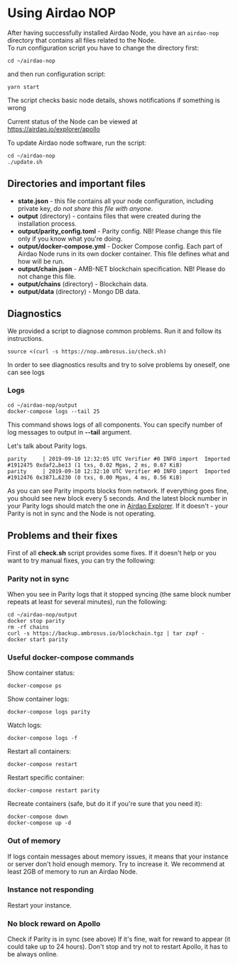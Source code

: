 # Using Airdao NOP

After having successfully installed Airdao Node, you have an `airdao-nop`
directory that contains all files related to the Node.  
To run configuration script you have to change the directory first:

    cd ~/airdao-nop

and then run configuration script:

    yarn start

The script checks basic node details, shows notifications if something is wrong

[//]: # (todo)
[//]: # (and offers several options:)
[//]: # (- **Change node URL** - if you hold an Atlas, you can change its URL)
[//]: # (- **Payouts** - request Atlas reward payout)
[//]: # (- **Retire** - retire Node)
[//]: # (- **Finish NOP** - exit configuration console)

Current status of the Node can be viewed at https://airdao.io/explorer/apollo

To update Airdao node software, run the script:

    cd ~/airdao-nop
    ./update.sh

## Directories and important files

- **state.json** - this file contains all your node configuration, including
  private key, _do not share this file with anyone_.
- **output** (directory) - contains files that were created during the
  installation process.
- **output/parity\_config.toml** - Parity config. NB! Please change this file
  only if you know what you're doing.
- **output/docker-compose.yml** - Docker Compose config. Each part of Airdao Node
  runs in its own docker container. This file defines what and how will be  run.
- **output/chain.json** - AMB-NET blockchain specification. NB! Please do
  not change this file.
- **output/chains** (directory) - Blockchain data.
- **output/data** (directory) - Mongo DB data.

## Diagnostics

We provided a script to diagnose common problems. Run it and follow its
instructions.

    source <(curl -s https://nop.ambrosus.io/check.sh)

In order to see diagnostics results and try to solve problems by oneself, one
can see logs
  

### Logs

    cd ~/airdao-nop/output
    docker-compose logs --tail 25

This command shows logs of all components. You can specify number of log
messages to output in **--tail** argument.

Let's talk about Parity logs.

    parity     | 2019-09-10 12:32:05 UTC Verifier #0 INFO import  Imported #1912475 0xdaf2…be13 (1 txs, 0.02 Mgas, 2 ms, 0.67 KiB)
    parity     | 2019-09-10 12:32:10 UTC Verifier #0 INFO import  Imported #1912476 0x3871…6230 (0 txs, 0.00 Mgas, 4 ms, 0.56 KiB)

As you can see Parity imports blocks from network. If everything goes fine, you
should see new block every 5 seconds. And the latest block number in your
Parity logs should match the one in
[Airdao Explorer](https://airdao.io/explorer).
If it doesn't - your Parity is not in sync and the Node is not operating.

## Problems and their fixes

First of all **check.sh** script provides some fixes. If it doesn't help or you
want to try manual fixes, you can try the following:

### Parity not in sync

When you see in Parity logs that it stopped syncing (the same block number
repeats at least for several minutes), run the following:

    cd ~/airdao-nop/output
    docker stop parity
    rm -rf chains
    curl -s https://backup.ambrosus.io/blockchain.tgz | tar zxpf -
    docker start parity

### Useful docker-compose commands

Show container status:

    docker-compose ps

Show container logs:

    docker-compose logs parity

Watch logs:

    docker-compose logs -f

Restart all containers:

    docker-compose restart

Restart specific container:

    docker-compose restart parity

Recreate containers (safe, but do it if you're sure that you need it):

    docker-compose down
    docker-compose up -d

### Out of memory

If logs contain messages about memory issues, it means that your instance or
server don't hold enough memory. Try to increase it. We recommend at least 2GB
of memory to run an Airdao Node.

### Instance not responding

Restart your instance.

### No block reward on Apollo

Check if Parity is in sync (see above)
If it's fine, wait for reward to appear (it could take up to 24 hours).
Don't stop and try not to restart Apollo, it has to be always online.
